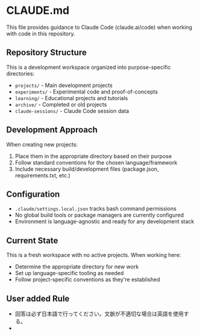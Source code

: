 # CLAUDE.md

This file provides guidance to Claude Code (claude.ai/code) when working with code in this repository.

## Repository Structure

This is a development workspace organized into purpose-specific directories:

- `projects/` - Main development projects
- `experiments/` - Experimental code and proof-of-concepts  
- `learning/` - Educational projects and tutorials
- `archive/` - Completed or old projects
- `claude-sessions/` - Claude Code session data

## Development Approach

When creating new projects:
1. Place them in the appropriate directory based on their purpose
2. Follow standard conventions for the chosen language/framework
3. Include necessary build/development files (package.json, requirements.txt, etc.)

## Configuration

- `.claude/settings.local.json` tracks bash command permissions
- No global build tools or package managers are currently configured
- Environment is language-agnostic and ready for any development stack

## Current State

This is a fresh workspace with no active projects. When working here:
- Determine the appropriate directory for new work
- Set up language-specific tooling as needed
- Follow project-specific conventions as they're established

## User added Rule 
- 回答は必ず日本語で行ってください。文脈が不適切な場合は英語を使用する。
- 